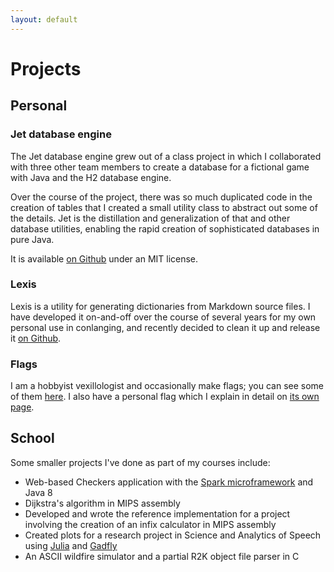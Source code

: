 ```yaml
---
layout: default
---
```


# Projects

## Personal

### Jet database engine

The Jet database engine grew out of a class project in which I collaborated
with three other team members to create a database for a fictional game with
Java and the H2 database engine.

Over the course of the project, there was so much duplicated code in the
creation of tables that I created a small utility class to abstract out some
of the details. Jet is the distillation and generalization of that and other
database utilities, enabling the rapid creation of sophisticated databases in
pure Java.

It is available [on Github](https://github.com/daemanos/jet) under an MIT
license.

### Lexis

Lexis is a utility for generating dictionaries from Markdown source files. I
have developed it on-and-off over the course of several years for my own
personal use in conlanging, and recently decided to clean it up and release it
[on Github](https://github.com/daemanos/lexis).

### Flags

I am a hobbyist vexillologist and occasionally make flags; you can see some of
them [here](/proj/flags). I also have a personal flag which I explain in
detail on [its own page](/about/personalflag).

## School

Some smaller projects I've done as part of my courses include:

- Web-based Checkers application with the [Spark microframework](sparkjava.com)
  and Java 8
- Dijkstra's algorithm in MIPS assembly
- Developed and wrote the reference implementation for a project involving the
  creation of an infix calculator in MIPS assembly
- Created plots for a research project in Science and Analytics of Speech
  using [Julia](julialang.org) and [Gadfly](gadflyjl.org)
- An ASCII wildfire simulator and a partial R2K object file parser in C
